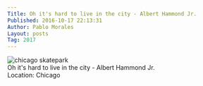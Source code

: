 ```yaml
---
Title: Oh it's hard to live in the city - Albert Hammond Jr.
Published: 2016-10-17 22:13:31
Author: Pablo Morales
Layout: posts
Tag: 2017
---
```

![chicago skatepark](/static/media/images/notes/2016-10-17-chicago.png)  
Oh it's hard to live in the city - Albert Hammond Jr.  
Location: Chicago
